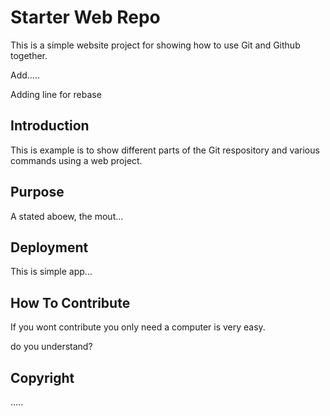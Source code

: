 # Starter Web Repo

This is a simple website project for showing how to use Git and Github together.

Add.....

Adding line for rebase

## Introduction

This is example is to show different parts of the Git 
respository and various commands using a web project.

## Purpose

A stated aboew, the mout...

## Deployment

This is simple app...

## How To Contribute

If you wont contribute you only need a computer is very easy. 

do you understand?

## Copyright

.....